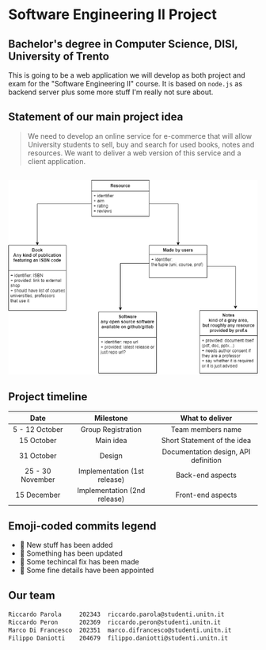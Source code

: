 # Software Engineering II Project
## Bachelor's degree in Computer Science, DISI, University of Trento

This is going to be a web application we will develop as both project and exam for the "Software Engineering II" course. It is based on `node.js` as backend server plus some more stuff I'm really not sure about.

## Statement of our main project idea
> We need to develop an online service for e-commerce that will allow University students to sell, buy and search for used books, notes and resources. We want to deliver a web	version of this service and a client application.

## 
![resource-diagram](./resource-diagram.png)

## Project timeline
| Date             | Milestone                    | What to deliver                      |
| :--------------: | :--------------------------: | :----------------------------------: |
|  5 - 12 October  | Group Registration           | Team members name                    |
| 15 October       | Main idea                    | Short Statement of the idea          | 
| 31 October       | Design                       | Documentation design, API definition |
| 25 - 30 November | Implementation (1st release) | Back-end aspects                     |
| 15 December      | Implementation (2nd release) | Front-end aspects                    |

## Emoji-coded commits legend
- 📝 New stuff has been added
- 👀 Something has been updated
- 🔨 Some techincal fix has been made
- 🌵 Some fine details have been appointed

## Our team
``` plaintext
Riccardo Parola     202343  riccardo.parola@studenti.unitn.it    
Riccardo Peron      202369  riccardo.peron@studenti.unitn.it       
Marco Di Francesco  202351  marco.difrancesco@studenti.unitn.it    
Filippo Daniotti    204679  filippo.daniotti@studenti.unitn.it     
```